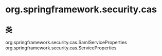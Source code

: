 # org.springframework.security.cas

## 类

org.springframework.security.cas.SamlServiceProperties
org.springframework.security.cas.ServiceProperties




